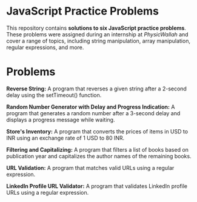 # JavaScript Practice Problems

This repository contains **solutions to six JavaScript practice problems**. These problems were assigned during an internship at *PhysicWallah* and cover a range of topics, including string manipulation, array manipulation, regular expressions, and more.

# Problems

**Reverse String:** A program that reverses a given string after a 2-second delay using the setTimeout() function.

**Random Number Generator with Delay and Progress Indication:** A program that generates a random number after a 3-second delay and displays a progress message while waiting.

**Store's Inventory:** A program that converts the prices of items in USD to INR using an exchange rate of 1 USD to 80 INR.

**Filtering and Capitalizing:** A program that filters a list of books based on publication year and capitalizes the author names of the remaining books.

**URL Validation:** A program that matches valid URLs using a regular expression.

**LinkedIn Profile URL Validator:** A program that validates LinkedIn profile URLs using a regular expression.
